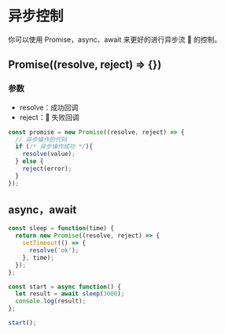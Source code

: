 # 异步控制

你可以使用 Promise，async、await 来更好的进行异步流  的控制。

## Promise((resolve, reject) => {})

### 参数

- resolve：成功回调
- reject： 失败回调

```javascript
const promise = new Promise((resolve, reject) => {
  // 异步操作的代码
  if (/* 异步操作成功 */){
    resolve(value);
  } else {
    reject(error);
  }
});
```

## async，await

```javascript
const sleep = function(time) {
  return new Promise((resolve, reject) => {
    setTimeout(() => {
      resolve('ok');
    }, time);
  });
};

const start = async function() {
  let result = await sleep(3000);
  console.log(result);
};

start();
```

